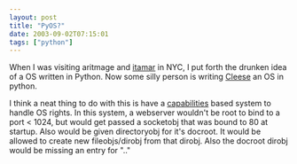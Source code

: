 ```yaml
---
layout: post
title: "PyOS?"
date: 2003-09-02T07:15:01
tags: ["python"]
---
```


When I was visiting aritmage and [itamar][1] in NYC, I put forth the drunken idea of a OS written in Python. Now some silly person is writing [Cleese][2] an OS in python. 

I think a neat thing to do with this is have a [capabilities][3] based system to handle OS rights. In this system, a webserver wouldn't be root to bind to a port < 1024, but would get passed a socketobj that was bound to 80 at startup. Also would be given directoryobj for it's docroot. It would be allowed to create new fileobjs/dirobj from that dirobj. Also the docroot dirobj would be missing an entry for ".." 

   [1]: http://itamarst.org/blog/
   [2]: http://www.jtauber.com/cleese
   [3]: http://www.erights.org/elib/capability/index.html



